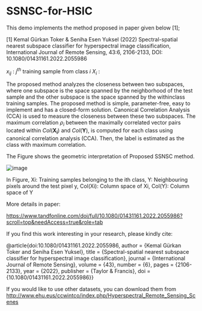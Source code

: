 # SSNSC-for-HSIC

This demo implements the method proposed in paper given below  [1];

[1] Kemal Gürkan Toker & Seniha Esen Yuksel (2022) Spectral-spatial nearest subspace classifier for hyperspectral image classification,
International Journal of Remote Sensing, 43:6, 2106-2133, DOI: 10.1080/01431161.2022.2055986

${x_{ij}}$ :  $j^{th}$ training sample from class $i$
$X_i$      :

The proposed method analyzes the closeness between two subspaces, where one subspace is the space spanned 
by the neighborhood of the test sample and the other subspace is the space spanned by the withinclass training samples. 
The proposed method is simple, parameter-free, easy to implement and has a closed-form solution. Canonical Correlation Analysis
(CCA) is used to measure the closeness between these two subspaces.  The maximum correlation $\rho_i$ between the maximally correlated 
vector pairs located within $Col(\mathbf{X_i})$ and $Col(\mathbf{Y})$, is computed for each class using canonical correlation analysis (CCA).
Then, the label is estimated as the class with maximum correlation.

The Figure shows the geometric interpretation of Proposed SSNSC method. 

![image](https://github.com/kgtoker/SSNSC-for-HSIC/assets/57569368/44091ff8-25d2-4bb6-a829-ca0980aa0aa5)

In Figure, 
Xi: Training samples belonging to the ith class, 
Y: Neighbouring pixels around the test pixel y,
Col(Xi): Column space of Xi,
Col(Y): Column space of Y

More details in paper:

https://www.tandfonline.com/doi/full/10.1080/01431161.2022.2055986?scroll=top&needAccess=true&role=tab

If you find this work interesting in your research, please kindly cite:

@article{doi:10.1080/01431161.2022.2055986,
author = {Kemal Gürkan Toker and Seniha Esen Yuksel},
title = {Spectral-spatial nearest subspace classifier for hyperspectral image classification},
journal = {International Journal of Remote Sensing},
volume = {43},
number = {6},
pages = {2106-2133},
year  = {2022},
publisher = {Taylor & Francis},
doi = {10.1080/01431161.2022.2055986}}

If you would like to use other datasets, you can download them from 
http://www.ehu.eus/ccwintco/index.php/Hyperspectral_Remote_Sensing_Scenes

